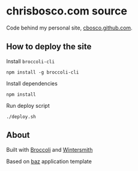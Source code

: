 # chrisbosco.com source

Code behind my personal site, [cbosco.github.com](https://github.com/cbosco/cbosco.github.com).

## How to deploy the site

Install `broccoli-cli`

    npm install -g broccoli-cli

Install dependencies

    npm install

Run deploy script

    ./deploy.sh

## About

Built with [Broccoli](https://github.com/broccolijs/broccoli) and [Wintersmith](http://wintersmith.io/)

Based on [baz](http://github.com/cbosco/baz) application template

